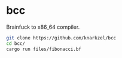 # bcc

Brainfuck to x86_64 compiler.

```bash
git clone https://github.com/knarkzel/bcc
cd bcc/
cargo run files/fibonacci.bf
```
